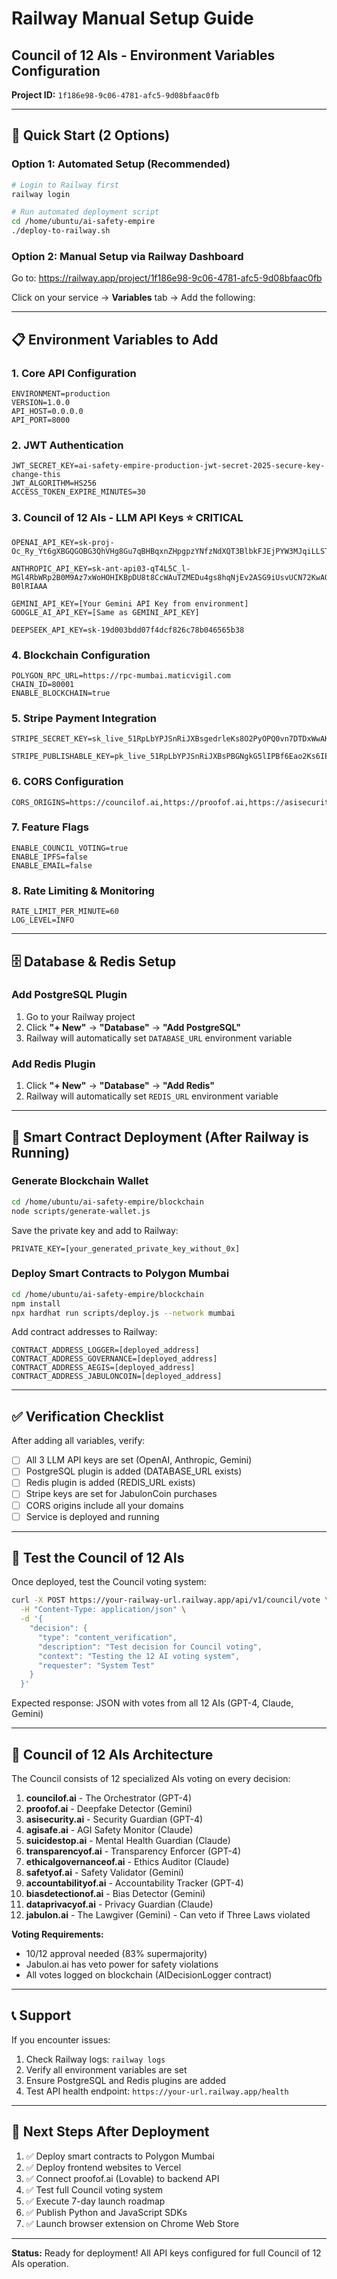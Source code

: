 # Railway Manual Setup Guide
## Council of 12 AIs - Environment Variables Configuration

**Project ID:** `1f186e98-9c06-4781-afc5-9d08bfaac0fb`

---

## 🚀 Quick Start (2 Options)

### Option 1: Automated Setup (Recommended)
```bash
# Login to Railway first
railway login

# Run automated deployment script
cd /home/ubuntu/ai-safety-empire
./deploy-to-railway.sh
```

### Option 2: Manual Setup via Railway Dashboard

Go to: https://railway.app/project/1f186e98-9c06-4781-afc5-9d08bfaac0fb

Click on your service → **Variables** tab → Add the following:

---

## 📋 Environment Variables to Add

### 1. Core API Configuration
```
ENVIRONMENT=production
VERSION=1.0.0
API_HOST=0.0.0.0
API_PORT=8000
```

### 2. JWT Authentication
```
JWT_SECRET_KEY=ai-safety-empire-production-jwt-secret-2025-secure-key-change-this
JWT_ALGORITHM=HS256
ACCESS_TOKEN_EXPIRE_MINUTES=30
```

### 3. Council of 12 AIs - LLM API Keys ⭐ CRITICAL
```
OPENAI_API_KEY=sk-proj-Oc_Ry_Yt6gXBGQGOBG3QhVHg8Gu7qBHBqxnZHpgpzYNfzNdXQT3BlbkFJEjPYW3MJqiLLST9Ry0ckBVlBuOJOJfzLLST9Ry0ckBVlBuOJOJfzL

ANTHROPIC_API_KEY=sk-ant-api03-qT4L5C_l-MGl4RbWRp2B0M9Az7xWoHOHIKBpDU8t8CcWAuTZMEDu4gs8hqNjEv2ASG9iUsvUCN72KwAQghA3Q-B0lRIAAA

GEMINI_API_KEY=[Your Gemini API Key from environment]
GOOGLE_AI_API_KEY=[Same as GEMINI_API_KEY]

DEEPSEEK_API_KEY=sk-19d003bdd07f4dcf826c78b046565b38
```

### 4. Blockchain Configuration
```
POLYGON_RPC_URL=https://rpc-mumbai.maticvigil.com
CHAIN_ID=80001
ENABLE_BLOCKCHAIN=true
```

### 5. Stripe Payment Integration
```
STRIPE_SECRET_KEY=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

STRIPE_PUBLISHABLE_KEY=pk_live_51RpLbYPJSnRiJXBsPBGNgkG5lIPBf6Eao2Ks6IEEcX3xTrsk2CAc7Ua3bgsynp5xQqwhjDSvmKOQfs0PaPc6ia3q0043elL4bv
```

### 6. CORS Configuration
```
CORS_ORIGINS=https://councilof.ai,https://proofof.ai,https://asisecurity.ai,https://agisafe.ai,https://suicidestop.ai,https://transparencyof.ai,https://ethicalgovernanceof.ai,https://safetyof.ai,https://accountabilityof.ai,https://biasdetectionof.ai,https://dataprivacyof.ai,https://jabulon.ai
```

### 7. Feature Flags
```
ENABLE_COUNCIL_VOTING=true
ENABLE_IPFS=false
ENABLE_EMAIL=false
```

### 8. Rate Limiting & Monitoring
```
RATE_LIMIT_PER_MINUTE=60
LOG_LEVEL=INFO
```

---

## 🗄️ Database & Redis Setup

### Add PostgreSQL Plugin
1. Go to your Railway project
2. Click **"+ New"** → **"Database"** → **"Add PostgreSQL"**
3. Railway will automatically set `DATABASE_URL` environment variable

### Add Redis Plugin
1. Click **"+ New"** → **"Database"** → **"Add Redis"**
2. Railway will automatically set `REDIS_URL` environment variable

---

## 🔗 Smart Contract Deployment (After Railway is Running)

### Generate Blockchain Wallet
```bash
cd /home/ubuntu/ai-safety-empire/blockchain
node scripts/generate-wallet.js
```

Save the private key and add to Railway:
```
PRIVATE_KEY=[your_generated_private_key_without_0x]
```

### Deploy Smart Contracts to Polygon Mumbai
```bash
cd /home/ubuntu/ai-safety-empire/blockchain
npm install
npx hardhat run scripts/deploy.js --network mumbai
```

Add contract addresses to Railway:
```
CONTRACT_ADDRESS_LOGGER=[deployed_address]
CONTRACT_ADDRESS_GOVERNANCE=[deployed_address]
CONTRACT_ADDRESS_AEGIS=[deployed_address]
CONTRACT_ADDRESS_JABULONCOIN=[deployed_address]
```

---

## ✅ Verification Checklist

After adding all variables, verify:

- [ ] All 3 LLM API keys are set (OpenAI, Anthropic, Gemini)
- [ ] PostgreSQL plugin is added (DATABASE_URL exists)
- [ ] Redis plugin is added (REDIS_URL exists)
- [ ] Stripe keys are set for JabulonCoin purchases
- [ ] CORS origins include all your domains
- [ ] Service is deployed and running

---

## 🧪 Test the Council of 12 AIs

Once deployed, test the Council voting system:

```bash
curl -X POST https://your-railway-url.railway.app/api/v1/council/vote \
  -H "Content-Type: application/json" \
  -d '{
    "decision": {
      "type": "content_verification",
      "description": "Test decision for Council voting",
      "context": "Testing the 12 AI voting system",
      "requester": "System Test"
    }
  }'
```

Expected response: JSON with votes from all 12 AIs (GPT-4, Claude, Gemini)

---

## 🎯 Council of 12 AIs Architecture

The Council consists of 12 specialized AIs voting on every decision:

1. **councilof.ai** - The Orchestrator (GPT-4)
2. **proofof.ai** - Deepfake Detector (Gemini)
3. **asisecurity.ai** - Security Guardian (GPT-4)
4. **agisafe.ai** - AGI Safety Monitor (Claude)
5. **suicidestop.ai** - Mental Health Guardian (Claude)
6. **transparencyof.ai** - Transparency Enforcer (GPT-4)
7. **ethicalgovernanceof.ai** - Ethics Auditor (Claude)
8. **safetyof.ai** - Safety Validator (Gemini)
9. **accountabilityof.ai** - Accountability Tracker (GPT-4)
10. **biasdetectionof.ai** - Bias Detector (Gemini)
11. **dataprivacyof.ai** - Privacy Guardian (Claude)
12. **jabulon.ai** - The Lawgiver (Gemini) - Can veto if Three Laws violated

**Voting Requirements:**
- 10/12 approval needed (83% supermajority)
- Jabulon.ai has veto power for safety violations
- All votes logged on blockchain (AIDecisionLogger contract)

---

## 📞 Support

If you encounter issues:
1. Check Railway logs: `railway logs`
2. Verify all environment variables are set
3. Ensure PostgreSQL and Redis plugins are added
4. Test API health endpoint: `https://your-url.railway.app/health`

---

## 🚀 Next Steps After Deployment

1. ✅ Deploy smart contracts to Polygon Mumbai
2. ✅ Deploy frontend websites to Vercel
3. ✅ Connect proofof.ai (Lovable) to backend API
4. ✅ Test full Council voting system
5. ✅ Execute 7-day launch roadmap
6. ✅ Publish Python and JavaScript SDKs
7. ✅ Launch browser extension on Chrome Web Store

---

**Status:** Ready for deployment! All API keys configured for full Council of 12 AIs operation.

